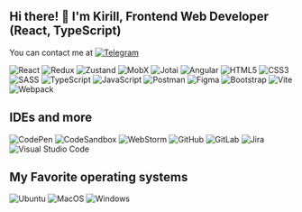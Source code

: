 ## Hi there! 👋 I'm Kirill, Frontend Web Developer (React, TypeScript)

You can contact me at
[![Telegram](https://img.shields.io/badge/Telegram-2CA5E0?style=for-the-badge&logo=telegram&logoColor=white)](https://t.me/linner_kot)

<!-- [![Discord](https://img.shields.io/badge/Discord-%235865F2.svg?style=for-the-badge&logo=discord&logoColor=white)](https://discordapp.com/users/YOUR_USER_NUMBER) -->
<!--
I am open to your suggestions, 1,5 years of professional experience, worked as a web developer in a COMPANY, where I honed my skills in:

- development and optimization of frontend and backend functionality of websites for customer requests;
- revision, correction, refactoring, improving the quality of existing system components, including working with ready-made code;
- code reviews for other members;
- interaction with the team.

Key Achievements:

- participated in the implementation of more than 100 projects for the development of websites, as well as technical, content and functional edits;
- elevated website performance by ensuring that they achieve 'green zone' PageSpeed indicators. This dedication to optimization translates into faster, more efficient websites that enhance user experiences.

## My Frontend Tech Stack-->
<!-- ## Frontend -->

![React](https://img.shields.io/badge/react-%2320232a.svg?style=for-the-badge&logo=react&logoColor=%2361DAFB)
![Redux](https://img.shields.io/badge/redux-%23593d88.svg?style=for-the-badge&logo=redux&logoColor=white)
![Zustand](https://img.shields.io/badge/zustand-%232F3B3F.svg?style=for-the-badge&logo=zustand&logoColor=white)
![MobX](https://img.shields.io/badge/mobx-%23F89C42.svg?style=for-the-badge&logo=mobx&logoColor=white)
![Jotai](https://img.shields.io/badge/jotai-%23F7B93E.svg?style=for-the-badge&logo=jotai&logoColor=white)
![Angular](https://img.shields.io/badge/angular-%23E23237.svg?style=for-the-badge&logo=angular&logoColor=white)
![HTML5](https://img.shields.io/badge/html5-%23E34F26.svg?style=for-the-badge&logo=html5&logoColor=white)
![CSS3](https://img.shields.io/badge/css3-%231572B6.svg?style=for-the-badge&logo=css3&logoColor=white)
![SASS](https://img.shields.io/badge/SASS-hotpink.svg?style=for-the-badge&logo=SASS&logoColor=white)
![TypeScript](https://img.shields.io/badge/typescript-%23007ACC.svg?style=for-the-badge&logo=typescript&logoColor=white)
![JavaScript](https://img.shields.io/badge/javascript-%23323330.svg?style=for-the-badge&logo=javascript&logoColor=%23F7DF1E)
![Postman](https://img.shields.io/badge/postman-%23FF6C37.svg?style=for-the-badge&logo=postman&logoColor=white)
![Figma](https://img.shields.io/badge/figma-%23F24E1E.svg?style=for-the-badge&logo=figma&logoColor=white)
![Bootstrap](https://img.shields.io/badge/bootstrap-%23563D7C.svg?style=for-the-badge&logo=bootstrap&logoColor=white)
![Vite](https://img.shields.io/badge/vite-%230A1F1D.svg?style=for-the-badge&logo=vite&logoColor=white)
![Webpack](https://img.shields.io/badge/webpack-%238DD6F9.svg?style=for-the-badge&logo=webpack&logoColor=black)

## IDEs and more

![CodePen](https://img.shields.io/badge/CodePen-white?style=for-the-badge&logo=codepen&logoColor=black)
![CodeSandbox](https://img.shields.io/badge/Codesandbox-040404?style=for-the-badge&logo=codesandbox&logoColor=DBDBDB)
![WebStorm](https://img.shields.io/badge/webstorm-000000.svg?style=for-the-badge&logo=webstorm&logoColor=white)
![GitHub](https://img.shields.io/badge/github-%23121011.svg?style=for-the-badge&logo=github&logoColor=white)
![GitLab](https://img.shields.io/badge/gitlab-%23181717.svg?style=for-the-badge&logo=gitlab&logoColor=white)
![Jira](https://img.shields.io/badge/jira-%230A0F2A.svg?style=for-the-badge&logo=jira&logoColor=white)
![Visual Studio Code](https://img.shields.io/badge/Visual%20Studio%20Code-0078d7.svg?style=for-the-badge&logo=visual-studio-code&logoColor=white)

## My Favorite operating systems

![Ubuntu](https://img.shields.io/badge/Ubuntu-E95420?style=for-the-badge&logo=ubuntu&logoColor=white)
![MacOS](https://img.shields.io/badge/macos-%231B1D1F.svg?style=for-the-badge&logo=apple&logoColor=white)
![Windows](https://img.shields.io/badge/windows-%23327B9A.svg?style=for-the-badge&logo=windows&logoColor=white)

<!-- ## Some of my GitHub Stats -->

<!-- [![](https://github-readme-stats.vercel.app/api?username=YOUR_GITHUB_NICKNAME)] -->

<!-- ![](https://github-profile-summary-cards.vercel.app/api/cards/profile-details?username=YOUR_GITHUB_NICKNAME&theme=solarized_dark) -->

<!-- ![](https://github-profile-summary-cards.vercel.app/api/cards/repos-per-language?username=YOUR_GITHUB_NICKNAME&theme=solarized_dark) -->
